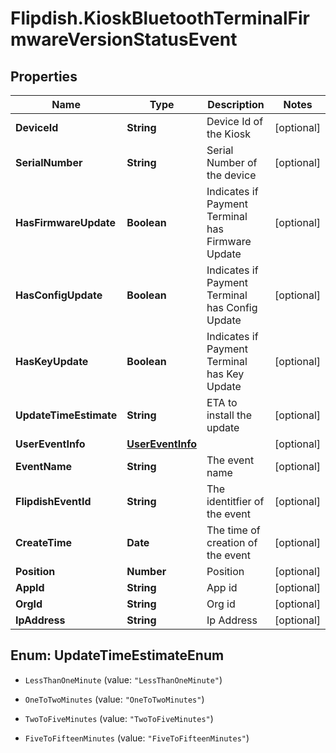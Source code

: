 # Flipdish.KioskBluetoothTerminalFirmwareVersionStatusEvent

## Properties

Name | Type | Description | Notes
------------ | ------------- | ------------- | -------------
**DeviceId** | **String** | Device Id of the Kiosk | [optional] 
**SerialNumber** | **String** | Serial Number of the device | [optional] 
**HasFirmwareUpdate** | **Boolean** | Indicates if Payment Terminal has Firmware Update | [optional] 
**HasConfigUpdate** | **Boolean** | Indicates if Payment Terminal has Config Update | [optional] 
**HasKeyUpdate** | **Boolean** | Indicates if Payment Terminal has Key Update | [optional] 
**UpdateTimeEstimate** | **String** | ETA to install the update | [optional] 
**UserEventInfo** | [**UserEventInfo**](UserEventInfo.md) |  | [optional] 
**EventName** | **String** | The event name | [optional] 
**FlipdishEventId** | **String** | The identitfier of the event | [optional] 
**CreateTime** | **Date** | The time of creation of the event | [optional] 
**Position** | **Number** | Position | [optional] 
**AppId** | **String** | App id | [optional] 
**OrgId** | **String** | Org id | [optional] 
**IpAddress** | **String** | Ip Address | [optional] 



## Enum: UpdateTimeEstimateEnum


* `LessThanOneMinute` (value: `"LessThanOneMinute"`)

* `OneToTwoMinutes` (value: `"OneToTwoMinutes"`)

* `TwoToFiveMinutes` (value: `"TwoToFiveMinutes"`)

* `FiveToFifteenMinutes` (value: `"FiveToFifteenMinutes"`)




